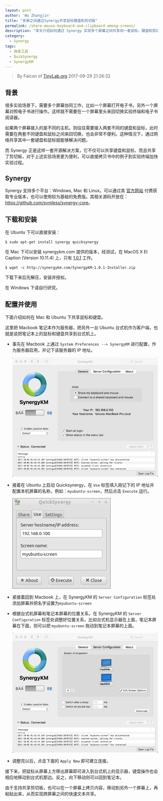 ```yaml
---
layout: post
author: 'Wu Zhangjin'
title: "多屏之间通过Synergy共享鼠标键盘和剪切板"
permalink: /share-mouse-keyboard-and-clipboard-among-sreens/
description: "本文介绍如何通过 Synergy 实现多个屏幕之间共享同一套鼠标、键盘和剪切板，方便快捷高效率的工作。"
category:
  - Synergy
tags:
  - 效率工具
  - QuikSynergy
  - SynergyKM
---
```


> By Falcon of [TinyLab.org][1]
> 2017-09-29 21:26:32

## 背景

很多实验场景下，需要多个屏幕协同工作，比如一个屏幕打开电子书，另外一个屏幕对照电子书进行操作。这样就不需要在一个屏幕里头来回切换实验终端和电子书阅读器。

如果两个屏幕接入的是不同的主机，则往往需要接入两套不同的键盘和鼠标，此时需要在两套不同键盘和鼠标之间来回切换，也会非常不便利。这种情况下，通过网络共享其中一套键盘和鼠标就能够解决问题。

而 Synergy 正是这样一套开源解决方案，它不仅可以共享键盘和鼠标，而且共享了剪切板，对于上述实验场景更为便利，可以直接拷贝书中的例子到实验终端加快实验过程。

## Synergy

Synergy 支持多个平台：Windows, Mac 和 Linux。可以通过其 [官方网站](https://symless.com/synergy) 付费获取专业版本，也可以使用较为基础的免费版。其相关源码开放在：<https://github.com/symless/synergy-core>。

## 下载和安装

在 Ubuntu 下可以直接安装：

    $ sudo apt-get install synergy quicksynergy

在 Mac 下可以安装 synergykm.com 提供的版本，经测试，在 MacOS X EI Caption (Version 10.11.4) 上，只有 [1.0.1](http://synergykm.com/SynergyKM-1.0.1-Installer.zip) 工作。

    $ wget -c http://synergykm.com/SynergyKM-1.0.1-Installer.zip

下载下来后先解压，安装并授权。

在 Windows 下请自行研究。

## 配置并使用

下面介绍如何在 Mac 和 Ubuntu 下共享鼠标和键盘。

这里把 Macbook 笔记本作为服务器，把另外一台 Ubuntu 台式机作为客户端，也就是说把笔记本上的鼠标和键盘共享到台式机上。

* 事先在 Macbook 上通过 `System Preferences --> SynergyKM` 进行配置，作为服务器启用，并记下该服务器的 IP 地址。

  ![synergykm server](/wp-content/uploads/2017/10/synergykm-general.png)

* 接着在 Ubuntu 上启动 Quicksynergy，在 `Use` 标签填入刚记下的 IP 地址并配置本机屏幕的名称，例如：`myubuntu-screen`，然后点击 `Execute` 运行。

  ![synergykm server](/wp-content/uploads/2017/10/quicksynergy.png)

* 紧接着回到 Macbook 上，在 SynergyKM 的 `Server Configuration` 标签处添加屏幕并把名字设置为`myubuntu-screen`

* 根据台式机屏幕和笔记本屏幕的位置关系，在 SynergyKM 的 `Server Configuration` 标签处调整好位置关系，比如台式机显示器在上面，笔记本屏幕在下面，则可以把 `myubuntu-screen` 拖动到笔记本屏幕的上面。

  ![synergykm server](/wp-content/uploads/2017/10/synergykm-config.png)

* 调整完以后，点击下面的 `Apply Now` 即可建立连接。

接下来，把鼠标从屏幕上方移出屏幕即可进入到台式机上的显示器，键盘操作也会相应地移动到台式机那边。反之，向下移动则可以回到笔记本。

由于支持共享剪切板，也可以在一个屏幕上拷贝内容，移动到另外一个屏幕上，再粘贴出来，从而实现跨屏幕之间的快速文本共享。

[1]: http://tinylab.org
